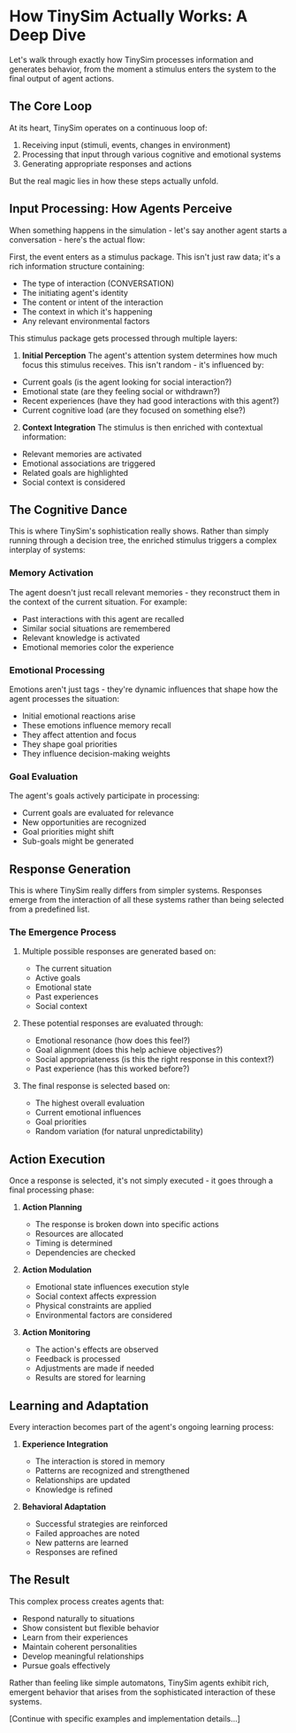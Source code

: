 # How TinySim Actually Works: A Deep Dive

Let's walk through exactly how TinySim processes information and generates behavior, from the moment a stimulus enters the system to the final output of agent actions.

## The Core Loop

At its heart, TinySim operates on a continuous loop of:

1. Receiving input (stimuli, events, changes in environment)
2. Processing that input through various cognitive and emotional systems
3. Generating appropriate responses and actions

But the real magic lies in how these steps actually unfold.

## Input Processing: How Agents Perceive

When something happens in the simulation - let's say another agent starts a conversation - here's the actual flow:

First, the event enters as a stimulus package. This isn't just raw data; it's a rich information structure containing:

- The type of interaction (CONVERSATION)
- The initiating agent's identity
- The content or intent of the interaction
- The context in which it's happening
- Any relevant environmental factors

This stimulus package gets processed through multiple layers:

1. **Initial Perception**
   The agent's attention system determines how much focus this stimulus receives. This isn't random - it's influenced by:

- Current goals (is the agent looking for social interaction?)
- Emotional state (are they feeling social or withdrawn?)
- Recent experiences (have they had good interactions with this agent?)
- Current cognitive load (are they focused on something else?)

2. **Context Integration**
   The stimulus is then enriched with contextual information:

- Relevant memories are activated
- Emotional associations are triggered
- Related goals are highlighted
- Social context is considered

## The Cognitive Dance

This is where TinySim's sophistication really shows. Rather than simply running through a decision tree, the enriched stimulus triggers a complex interplay of systems:

### Memory Activation

The agent doesn't just recall relevant memories - they reconstruct them in the context of the current situation. For example:

- Past interactions with this agent are recalled
- Similar social situations are remembered
- Relevant knowledge is activated
- Emotional memories color the experience

### Emotional Processing

Emotions aren't just tags - they're dynamic influences that shape how the agent processes the situation:

- Initial emotional reactions arise
- These emotions influence memory recall
- They affect attention and focus
- They shape goal priorities
- They influence decision-making weights

### Goal Evaluation

The agent's goals actively participate in processing:

- Current goals are evaluated for relevance
- New opportunities are recognized
- Goal priorities might shift
- Sub-goals might be generated

## Response Generation

This is where TinySim really differs from simpler systems. Responses emerge from the interaction of all these systems rather than being selected from a predefined list.

### The Emergence Process

1. Multiple possible responses are generated based on:

   - The current situation
   - Active goals
   - Emotional state
   - Past experiences
   - Social context

2. These potential responses are evaluated through:

   - Emotional resonance (how does this feel?)
   - Goal alignment (does this help achieve objectives?)
   - Social appropriateness (is this the right response in this context?)
   - Past experience (has this worked before?)

3. The final response is selected based on:
   - The highest overall evaluation
   - Current emotional influences
   - Goal priorities
   - Random variation (for natural unpredictability)

## Action Execution

Once a response is selected, it's not simply executed - it goes through a final processing phase:

1. **Action Planning**

   - The response is broken down into specific actions
   - Resources are allocated
   - Timing is determined
   - Dependencies are checked

2. **Action Modulation**

   - Emotional state influences execution style
   - Social context affects expression
   - Physical constraints are applied
   - Environmental factors are considered

3. **Action Monitoring**
   - The action's effects are observed
   - Feedback is processed
   - Adjustments are made if needed
   - Results are stored for learning

## Learning and Adaptation

Every interaction becomes part of the agent's ongoing learning process:

1. **Experience Integration**

   - The interaction is stored in memory
   - Patterns are recognized and strengthened
   - Relationships are updated
   - Knowledge is refined

2. **Behavioral Adaptation**
   - Successful strategies are reinforced
   - Failed approaches are noted
   - New patterns are learned
   - Responses are refined

## The Result

This complex process creates agents that:

- Respond naturally to situations
- Show consistent but flexible behavior
- Learn from their experiences
- Maintain coherent personalities
- Develop meaningful relationships
- Pursue goals effectively

Rather than feeling like simple automatons, TinySim agents exhibit rich, emergent behavior that arises from the sophisticated interaction of these systems.

[Continue with specific examples and implementation details...]
